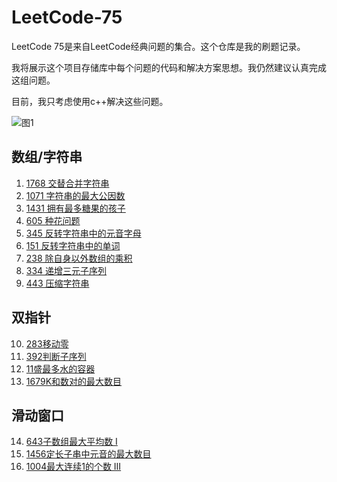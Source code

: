 # LeetCode-75

LeetCode 75是来自LeetCode经典问题的集合。这个仓库是我的刷题记录。



我将展示这个项目存储库中每个问题的代码和解决方案思想。我仍然建议认真完成这组问题。



目前，我只考虑使用c++解决这些问题。



![图1](https://assets.leetcode.cn/aliyun-lc-upload/study_plan_v2/leetcode-75/cover)

## 数组/字符串

1. [1768 交替合并字符串](1768交替合并字符串)
2. [1071 字符串的最大公因数](1071字符串的最大公因数)
3. [1431 拥有最多糖果的孩子](1431拥有最多糖果的孩子)
4. [605 种花问题](605种花问题)
5. [345 反转字符串中的元音字母](345反转字符串中的元音字母)
6. [151 反转字符串中的单词](151反转字符串中的单词)
7. [238 除自身以外数组的乘积](238除自身以外数组的乘积)
8. [334 递增三元子序列](334递增三元子序列)
9. [443 压缩字符串](443压缩字符串)

## 双指针
10. [283移动零](283移动零)
11. [392判断子序列](392判断子序列)
12. [11盛最多水的容器](11盛最多水的容器)
13. [1679K和数对的最大数目](1679K和数对的最大数目)

## 滑动窗口
14. [643子数组最大平均数 I](643子数组最大平均数I)
15. [1456定长子串中元音的最大数目](1456定长子串中元音的最大数目)
16. [1004最大连续1的个数 III](1004最大连续1的个数III)